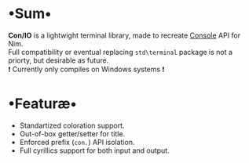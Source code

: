 # •Sum•
__Con/IO__ is a lightwight terminal library, made to recreate [Console](https://docs.microsoft.com/ru-ru/dotnet/api/system.console?view=netframework-4.7.2) API for Nim.  
Full compatibility or eventual replacing `std\terminal` package is not a priorty, but desirable as future.  
❗ Currently only compiles on Windows systems ❗

# •Featuræ•
* Standartized coloration support.
* Out-of-box getter/setter for title.
* Enforced prefix (`con.`) API isolation.
* Full cyrillics support for both input and output.

